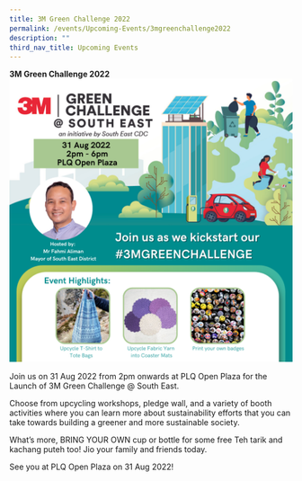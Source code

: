 ```yaml
---
title: 3M Green Challenge 2022
permalink: /events/Upcoming-Events/3mgreenchallenge2022
description: ""
third_nav_title: Upcoming Events
---
```

**3M Green Challenge 2022**
![3M Green Challenge 2022](/images/Events/3M%20Green%20Challenge%20Launch.png)

Join us on 31 Aug 2022 from 2pm onwards at PLQ Open Plaza for the Launch of 3M Green Challenge @ South East.

Choose from upcycling workshops, pledge wall, and a variety of booth activities where you can learn more about sustainability efforts that you can take towards building a greener and more sustainable society.

What’s more, BRING YOUR OWN cup or bottle for some free Teh tarik and kachang puteh too!
Jio your family and friends today.

See you at PLQ Open Plaza on 31 Aug 2022!
